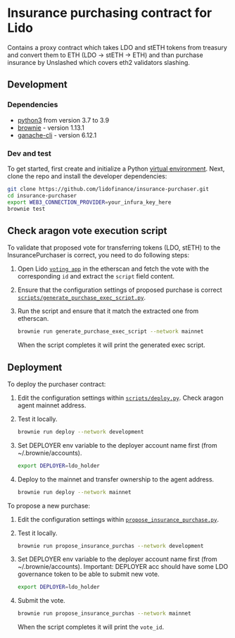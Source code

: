 # Insurance purchasing contract for Lido

Contains a proxy contract which takes LDO and stETH tokens from treasury and convert them to ETH (LDO -> stETH -> ETH) and than purchase insurance by Unslashed which covers eth2 validators slashing.

## Development

### Dependencies

* [python3](https://www.python.org/downloads/release/python-390/) from version 3.7 to 3.9
* [brownie](https://github.com/iamdefinitelyahuman/brownie) - version 1.13.1
* [ganache-cli](https://github.com/trufflesuite/ganache-cli) - version 6.12.1

### Dev and test

To get started, first create and initialize a Python [virtual environment](https://docs.python.org/3/library/venv.html). Next, clone the repo and install the developer dependencies:

```bash
git clone https://github.com/lidofinance/insurance-purchaser.git
cd insurance-purchaser
export WEB3_CONNECTION_PROVIDER=your_infura_key_here
brownie test
```

## Check aragon vote execution script

To validate that proposed vote for transferring tokens (LDO, stETH) to the InsurancePurchaser is correct, you need to do following steps:

1. Open Lido [`voting app`](https://etherscan.io/address/0x2e59A20f205bB85a89C53f1936454680651E618e#readProxyContract) in the etherscan and fetch the vote with the corresponding `id` and extract the `script` field content.

2. Ensure that the configuration settings of proposed purchase is correct [`scripts/generate_purchase_exec_script.py`](scripts/generate_purchase_exec_script.py).

3. Run the script and ensure that it match the extracted one from etherscan.

    ```bash
    brownie run generate_purchase_exec_script --network mainnet
    ```
    When the script completes it will print the generated exec script.


## Deployment

To deploy the purchaser contract:

1. Edit the configuration settings within [`scripts/deploy.py`](scripts/deploy.py). Check aragon agent mainnet address.
2. Test it locally.

    ```bash
    brownie run deploy --network development
    ```
3. Set DEPLOYER env variable to the deployer account name first (from ~/.brownie/accounts).

    ```bash
    export DEPLOYER=ldo_holder
    ```
4. Deploy to the mainnet and transfer ownership to the agent address.

    ```bash
    brownie run deploy --network mainnet
    ```

To propose a new purchase:

1. Edit the configuration settings within [`propose_insurance_purchase.py`](propose_insurance_purchase.py).
2. Test it locally.

    ```bash
    brownie run propose_insurance_purchas --network development
    ```
3. Set DEPLOYER env variable to the deployer account name first (from ~/.brownie/accounts). Important: DEPLOYER acc should have some LDO governance token to be able to submit new vote.

    ```bash
    export DEPLOYER=ldo_holder
    ```
4. Submit the vote.

    ```bash
    brownie run propose_insurance_purchas --network mainnet
    ```
    When the script completes it will print the `vote_id`.
